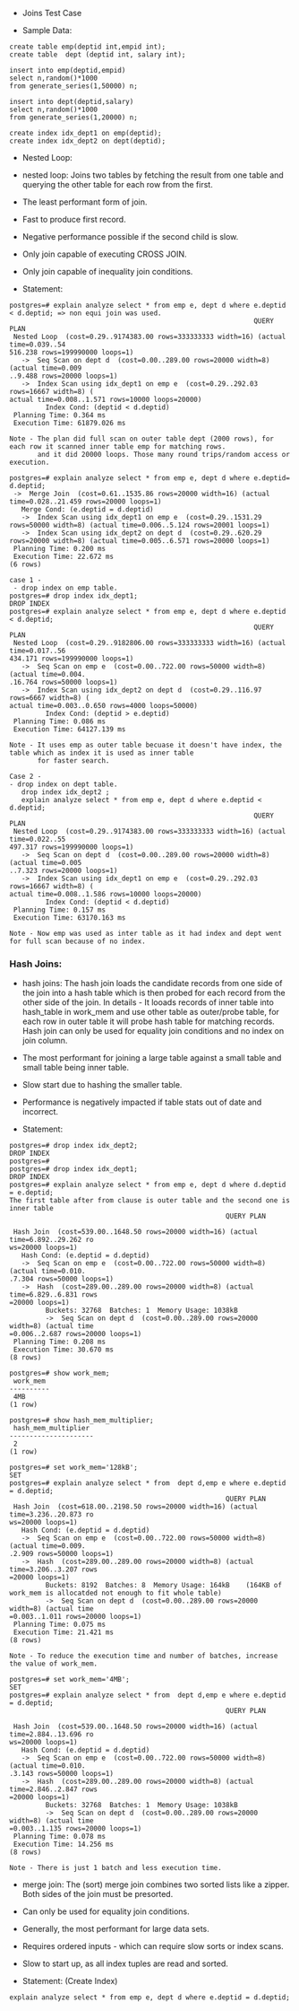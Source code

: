 * Joins Test Case
 - Sample Data:
```
create table emp(deptid int,empid int);
create table  dept (deptid int, salary int);

insert into emp(deptid,empid)
select n,random()*1000
from generate_series(1,50000) n;

insert into dept(deptid,salary)
select n,random()*1000
from generate_series(1,20000) n;

create index idx_dept1 on emp(deptid);
create index idx_dept2 on dept(deptid);
```
- Nested Loop:
 - nested loop: Joins two tables by fetching the result from one table and querying the other table for each row from the first.
 - The least performant form of join.
 - Fast to produce first record.
 - Negative performance possible if the second child is slow.
 - Only join capable of executing CROSS JOIN.
 - Only join capable of inequality join conditions.

- Statement:
```
postgres=# explain analyze select * from emp e, dept d where e.deptid < d.deptid; => non equi join was used.
                                                             QUERY PLAN
 Nested Loop  (cost=0.29..9174383.00 rows=333333333 width=16) (actual time=0.039..54
516.238 rows=199990000 loops=1)
   ->  Seq Scan on dept d  (cost=0.00..289.00 rows=20000 width=8) (actual time=0.009
..9.488 rows=20000 loops=1)
   ->  Index Scan using idx_dept1 on emp e  (cost=0.29..292.03 rows=16667 width=8) (
actual time=0.008..1.571 rows=10000 loops=20000)
         Index Cond: (deptid < d.deptid)
 Planning Time: 0.364 ms
 Execution Time: 61879.026 ms

Note - The plan did full scan on outer table dept (2000 rows), for each row it scanned inner table emp for matching rows.
       and it did 20000 loops. Those many round trips/random access or execution.

postgres=# explain analyze select * from emp e, dept d where e.deptid= d.deptid;
 ->  Merge Join  (cost=0.61..1535.86 rows=20000 width=16) (actual time=0.028..21.459 rows=20000 loops=1)
   Merge Cond: (e.deptid = d.deptid)
   ->  Index Scan using idx_dept1 on emp e  (cost=0.29..1531.29 rows=50000 width=8) (actual time=0.006..5.124 rows=20001 loops=1)
   ->  Index Scan using idx_dept2 on dept d  (cost=0.29..620.29 rows=20000 width=8) (actual time=0.005..6.571 rows=20000 loops=1)
 Planning Time: 0.200 ms
 Execution Time: 22.672 ms
(6 rows)

case 1 -
 - drop index on emp table.
postgres=# drop index idx_dept1;
DROP INDEX
postgres=# explain analyze select * from emp e, dept d where e.deptid < d.deptid;
                                                             QUERY PLAN
 Nested Loop  (cost=0.29..9182806.00 rows=333333333 width=16) (actual time=0.017..56
434.171 rows=199990000 loops=1)
   ->  Seq Scan on emp e  (cost=0.00..722.00 rows=50000 width=8) (actual time=0.004.
.16.764 rows=50000 loops=1)
   ->  Index Scan using idx_dept2 on dept d  (cost=0.29..116.97 rows=6667 width=8) (
actual time=0.003..0.650 rows=4000 loops=50000)
         Index Cond: (deptid > e.deptid)
 Planning Time: 0.086 ms
 Execution Time: 64127.139 ms

Note - It uses emp as outer table becuase it doesn't have index, the table which as index it is used as inner table 
       for faster search.

Case 2 -
- drop index on dept table.
   drop index idx_dept2 ;
   explain analyze select * from emp e, dept d where e.deptid < d.deptid;
                                                             QUERY PLAN
 Nested Loop  (cost=0.29..9174383.00 rows=333333333 width=16) (actual time=0.022..55
497.317 rows=199990000 loops=1)
   ->  Seq Scan on dept d  (cost=0.00..289.00 rows=20000 width=8) (actual time=0.005
..7.323 rows=20000 loops=1)
   ->  Index Scan using idx_dept1 on emp e  (cost=0.29..292.03 rows=16667 width=8) (
actual time=0.008..1.586 rows=10000 loops=20000)
         Index Cond: (deptid < d.deptid)
 Planning Time: 0.157 ms
 Execution Time: 63170.163 ms

Note - Now emp was used as inter table as it had index and dept went for full scan because of no index.
```
### Hash Joins:
 - hash joins: The hash join loads the candidate records from one side of the join into a hash table which 
   is then probed for each record from the other side of the join.
   In details - It looads records of inner table into hash_table in work_mem and use other table as 
   outer/probe table, for each row in outer table it will probe hash table for matching records.
   Hash join can only be used for equality join conditions and no index on join column.
 - The most performant for joining a large table against a small table and small table being inner table.
 - Slow start due to hashing the smaller table.
 - Performance is negatively impacted if table stats out of date and incorrect.

- Statement:
```
postgres=# drop index idx_dept2;
DROP INDEX
postgres=#
postgres=# drop index idx_dept1;
DROP INDEX
postgres=# explain analyze select * from emp e, dept d where d.deptid = e.deptid;
The first table after from clause is outer table and the second one is inner table
                                                      QUERY PLAN

 Hash Join  (cost=539.00..1648.50 rows=20000 width=16) (actual time=6.892..29.262 ro
ws=20000 loops=1)
   Hash Cond: (e.deptid = d.deptid)
   ->  Seq Scan on emp e  (cost=0.00..722.00 rows=50000 width=8) (actual time=0.010.
.7.304 rows=50000 loops=1)
   ->  Hash  (cost=289.00..289.00 rows=20000 width=8) (actual time=6.829..6.831 rows
=20000 loops=1)
         Buckets: 32768  Batches: 1  Memory Usage: 1038kB
         ->  Seq Scan on dept d  (cost=0.00..289.00 rows=20000 width=8) (actual time
=0.006..2.687 rows=20000 loops=1)
 Planning Time: 0.208 ms
 Execution Time: 30.670 ms
(8 rows)

postgres=# show work_mem;
 work_mem
----------
 4MB
(1 row)

postgres=# show hash_mem_multiplier;
 hash_mem_multiplier
---------------------
 2
(1 row)

postgres=# set work_mem='128kB';
SET
postgres=# explain analyze select * from  dept d,emp e where e.deptid = d.deptid;
                                                      QUERY PLAN
 Hash Join  (cost=618.00..2198.50 rows=20000 width=16) (actual time=3.236..20.873 ro
ws=20000 loops=1)
   Hash Cond: (e.deptid = d.deptid)
   ->  Seq Scan on emp e  (cost=0.00..722.00 rows=50000 width=8) (actual time=0.009.
.2.909 rows=50000 loops=1)
   ->  Hash  (cost=289.00..289.00 rows=20000 width=8) (actual time=3.206..3.207 rows
=20000 loops=1)
         Buckets: 8192  Batches: 8  Memory Usage: 164kB    (164KB of work_mem is allocatded not enough to fit whole table)
         ->  Seq Scan on dept d  (cost=0.00..289.00 rows=20000 width=8) (actual time
=0.003..1.011 rows=20000 loops=1)
 Planning Time: 0.075 ms
 Execution Time: 21.421 ms
(8 rows)

Note - To reduce the execution time and number of batches, increase the value of work_mem.

postgres=# set work_mem='4MB';
SET
postgres=# explain analyze select * from  dept d,emp e where e.deptid = d.deptid;
                                                      QUERY PLAN

 Hash Join  (cost=539.00..1648.50 rows=20000 width=16) (actual time=2.884..13.696 ro
ws=20000 loops=1)
   Hash Cond: (e.deptid = d.deptid)
   ->  Seq Scan on emp e  (cost=0.00..722.00 rows=50000 width=8) (actual time=0.010.
.3.143 rows=50000 loops=1)
   ->  Hash  (cost=289.00..289.00 rows=20000 width=8) (actual time=2.846..2.847 rows
=20000 loops=1)
         Buckets: 32768  Batches: 1  Memory Usage: 1038kB
         ->  Seq Scan on dept d  (cost=0.00..289.00 rows=20000 width=8) (actual time
=0.003..1.135 rows=20000 loops=1)
 Planning Time: 0.078 ms
 Execution Time: 14.256 ms
(8 rows)

Note - There is just 1 batch and less execution time.

```
- merge join: The (sort) merge join combines two sorted lists like a zipper. Both sides of the join must be presorted.
 - Can only be used for equality join conditions.
 - Generally, the most performant for large data sets.
 - Requires ordered inputs - which can require slow sorts or index scans.
 - Slow to start up, as all index tuples are read and sorted.

- Statement: (Create Index)
```
explain analyze select * from emp e, dept d where e.deptid = d.deptid;
```





